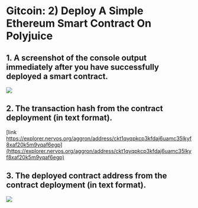 # Gitcoin: 2) Deploy A Simple Ethereum Smart Contract On Polyjuice

## 1. A screenshot of the console output immediately after you have successfully deployed a smart contract.
![](accounts.png)
## 2. The transaction hash from the contract deployment (in text format).
[link https://explorer.nervos.org/aggron/address/ckt1qyqpkcp3kfdaj6uamc35lkyf8xaf20k5m9yqaf6egp](https://explorer.nervos.org/aggron/address/ckt1qyqpkcp3kfdaj6uamc35lkyf8xaf20k5m9yqaf6egp)

## 3. The deployed contract address from the contract deployment (in text format).
![](deposit.png)

